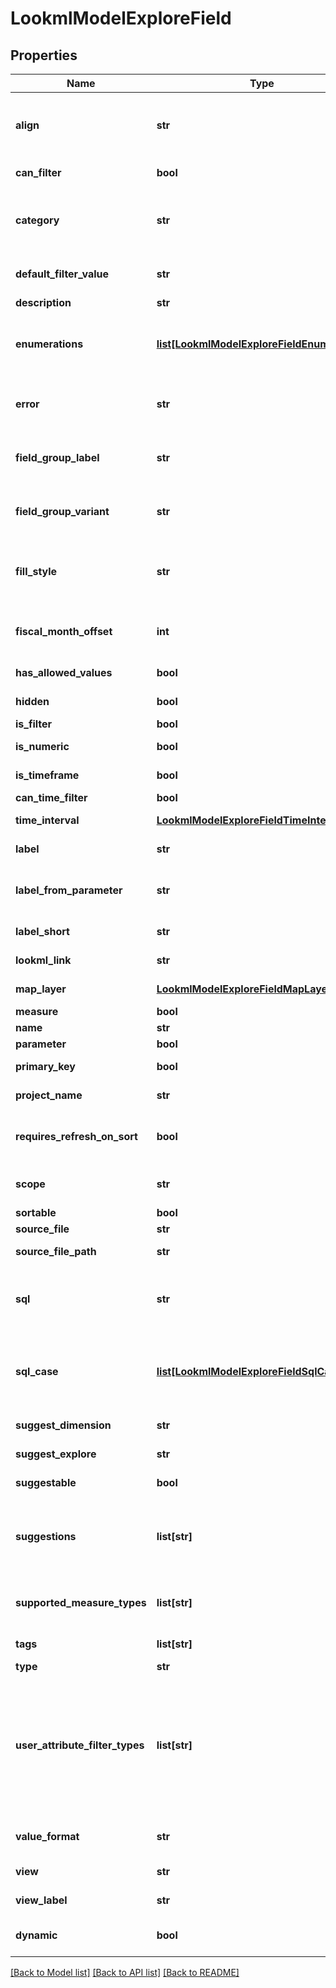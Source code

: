 # LookmlModelExploreField

## Properties
Name | Type | Description | Notes
------------ | ------------- | ------------- | -------------
**align** | **str** | The appropriate horizontal text alignment the values of this field shoud be displayed in. Valid values are: \&quot;left\&quot;, \&quot;right\&quot;. | [optional] 
**can_filter** | **bool** | Whether it&#39;s possible to filter on this field. | [optional] 
**category** | **str** | Field category Valid values are: \&quot;parameter\&quot;, \&quot;filter\&quot;, \&quot;measure\&quot;, \&quot;dimension\&quot;. | [optional] 
**default_filter_value** | **str** | The default value that this field uses when filtering. Null if there is no default value. | [optional] 
**description** | **str** | Description | [optional] 
**enumerations** | [**list[LookmlModelExploreFieldEnumeration]**](LookmlModelExploreFieldEnumeration.md) | An array enumerating all the possible values that this field can contain. When null, there is no limit to the set of possible values this field can contain. | [optional] 
**error** | **str** | An error message indicating a problem with the definition of this field. If there are no errors, this will be null. | [optional] 
**field_group_label** | **str** | A label creating a grouping of fields. All fields with this label should be presented together when displayed in a UI. | [optional] 
**field_group_variant** | **str** | When presented in a field group via field_group_label, a shorter name of the field to be displayed in that context. | [optional] 
**fill_style** | **str** | The style of dimension fill that is possible for this field. Null if no dimension fill is possible. Valid values are: \&quot;enumeration\&quot;, \&quot;range\&quot;. | [optional] 
**fiscal_month_offset** | **int** | An offset (in months) from the calendar start month to the fiscal start month defined in the LookML model this field belongs to. | [optional] 
**has_allowed_values** | **bool** | Whether this field has a set of allowed_values specified in LookML. | [optional] 
**hidden** | **bool** | Whether this field should be hidden from the user interface. | [optional] 
**is_filter** | **bool** | Whether this field is a filter. | [optional] 
**is_numeric** | **bool** | Whether this field is of a type that represents a numeric value. | [optional] 
**is_timeframe** | **bool** | Whether this field is of a type that represents a time value. | [optional] 
**can_time_filter** | **bool** | Whether this field can be time filtered. | [optional] 
**time_interval** | [**LookmlModelExploreFieldTimeInterval**](LookmlModelExploreFieldTimeInterval.md) | Details on the time interval this field represents, if it is_timeframe. | [optional] 
**label** | **str** | Fully-qualified human-readable label of the field. | [optional] 
**label_from_parameter** | **str** | The name of the parameter that will provide a parameterized label for this field, if available in the current context. | [optional] 
**label_short** | **str** | The human-readable label of the field, without the view label. | [optional] 
**lookml_link** | **str** | A URL linking to the definition of this field in the LookML IDE. | [optional] 
**map_layer** | [**LookmlModelExploreFieldMapLayer**](LookmlModelExploreFieldMapLayer.md) | If applicable, a map layer this field is associated with. | [optional] 
**measure** | **bool** | Whether this field is a measure. | [optional] 
**name** | **str** | Fully-qualified name of the field. | [optional] 
**parameter** | **bool** | Whether this field is a parameter. | [optional] 
**primary_key** | **bool** | Whether or not the field represents a primary key. | [optional] 
**project_name** | **str** | The name of the project this field is defined in. | [optional] 
**requires_refresh_on_sort** | **bool** | When true, it&#39;s not possible to re-sort this field&#39;s values without re-running the SQL query, due to database logic that affects the sort. | [optional] 
**scope** | **str** | The LookML scope this field belongs to. The scope is typically the field&#39;s view. | [optional] 
**sortable** | **bool** | Whether this field can be sorted. | [optional] 
**source_file** | **str** | The path portion of source_file_path. | [optional] 
**source_file_path** | **str** | The fully-qualified path of the project file this field is defined in. | [optional] 
**sql** | **str** | SQL expression as defined in the LookML model. This will be null if the current user does not have the see_lookml permission for the field&#39;s model. | [optional] 
**sql_case** | [**list[LookmlModelExploreFieldSqlCase]**](LookmlModelExploreFieldSqlCase.md) | An array of conditions and values that make up a SQL Case expression, as defined in the LookML model. This will be null if the current user does not have the see_lookml permission for the field&#39;s model. | [optional] 
**suggest_dimension** | **str** | The name of the dimension to base suggest queries from. | [optional] 
**suggest_explore** | **str** | The name of the explore to base suggest queries from. | [optional] 
**suggestable** | **bool** | Whether or not suggestions are possible for this field. | [optional] 
**suggestions** | **list[str]** | If available, a list of suggestions for this field. For most fields, a suggest query is a more appropriate way to get an up-to-date list of suggestions. Or use enumerations to list all the possible values. | [optional] 
**supported_measure_types** | **list[str]** | An array of LookML measure types that this field is measurable with. This list will be empty if the field itself is a measure. | [optional] 
**tags** | **list[str]** | An array of arbitrary string tags provided in the model for this field. | [optional] 
**type** | **str** | The LookML type of the field. | [optional] 
**user_attribute_filter_types** | **list[str]** | An array of user attribute types that are allowed to be used in filters on this field. Valid values are: \&quot;advanced_filter_string\&quot;, \&quot;advanced_filter_number\&quot;, \&quot;advanced_filter_datetime\&quot;, \&quot;string\&quot;, \&quot;number\&quot;, \&quot;datetime\&quot;, \&quot;yesno\&quot;, \&quot;zipcode\&quot;. | [optional] 
**value_format** | **str** | If specified, the LookML value format string for formatting values of this field. | [optional] 
**view** | **str** | The name of the view this field belongs to. | [optional] 
**view_label** | **str** | The human-readable label of the view the field belongs to. | [optional] 
**dynamic** | **bool** | Whether this field was specified in \&quot;dynamic_fields\&quot; and is not part of the model. | [optional] 

[[Back to Model list]](../README.md#documentation-for-models) [[Back to API list]](../README.md#documentation-for-api-endpoints) [[Back to README]](../README.md)


